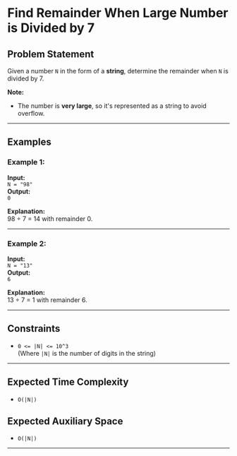 # Find Remainder When Large Number is Divided by 7

## Problem Statement

Given a number `N` in the form of a **string**, determine the remainder when `N` is divided by 7.

**Note:**  
- The number is **very large**, so it's represented as a string to avoid overflow.

---

## Examples

### Example 1:
**Input:**  
`N = "98"`  
**Output:**  
`0`  

**Explanation:**  
98 ÷ 7 = 14 with remainder 0.

---

### Example 2:
**Input:**  
`N = "13"`  
**Output:**  
`6`  

**Explanation:**  
13 ÷ 7 = 1 with remainder 6.

---

## Constraints

- `0 <= |N| <= 10^3`  
  (Where `|N|` is the number of digits in the string)

---

## Expected Time Complexity

- `O(|N|)`

## Expected Auxiliary Space

- `O(|N|)`

---
